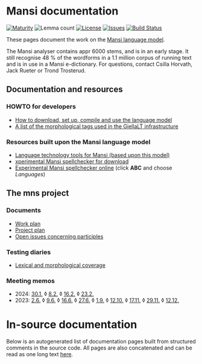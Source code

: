 # Mansi documentation

[![Maturity](https://img.shields.io/endpoint?url=https%3A%2F%2Fraw.githubusercontent.com%2Fgiellalt%2Flang-mns%2Fgh-pages%2Fmaturity.json)](https://giellalt.github.io/MaturityClassification.html)
![Lemma count](https://img.shields.io/endpoint?url=https%3A%2F%2Fraw.githubusercontent.com%2Fgiellalt%2Flang-mns%2Fgh-pages%2Flemmacount.json)
[![License](https://img.shields.io/github/license/giellalt/lang-mns)](https://github.com/giellalt/lang-mns/blob/main/LICENSE)
[![Issues](https://img.shields.io/github/issues/giellalt/lang-mns)](https://github.com/giellalt/lang-mns/issues)
[![Build Status](https://divvun-tc.giellalt.org/api/github/v1/repository/giellalt/lang-mns/main/badge.svg)](https://github.com/giellalt/lang-mns/actions)

These pages document the work on the [Mansi language model](https://github.com/giellalt/lang-mns).

The Mansi analyser contains appr 6000 stems, and is in an early stage. It
still recognise 48 % of the wordforms in a 1.1 million corpus of
running text and is in use in a Mansi e-dictionary.  For questions,
contact Csilla Horvath, Jack Rueter or Trond Trosterud.



## Documentation and resources

### HOWTO for developers

- [How to download, set up, compile and use the language model](/tools/docu-sme-manual.html)
- [A list of the morphological tags used in the GiellaLT infrastructure](/lang/common/MorphologicalTags.html)

### Resources built upon the Mansi language model

- [Language technology tools for Mansi (based upon this model)](https://giellatekno.uit.no/cgi/index.mns.eng.html)
- [xperimental Mansi spellchecker for download](https://divvun.org/proofing/proofing.html)
- [Experimental Mansi spellchecker online](https://divvun.org/proofing/online-speller.html) (click **ABC** and choose *Languages*)


## The mns project 

### Documents
- [Work plan](workplan.md)
- [Project plan](projectplan.md)
- [Open issues concerning participles](participles.md)

### Testing diaries

- [Lexical and morphological coverage](test-diary.md)

### Meeting memos

- 2024: [30.1.](meetings/240130.md)
 ◊  [8.2.](meetings/240208.md) 
 ◊  [16.2.](meetings/240216.md) 
 ◊  [23.2.](meetings/240216.md) 
- 2023: [2.6.](meetings/230602.md)
 ◊  [9.6.](meetings/230609.md) 
 ◊  [16.6.](meetings/230616.md) 
 ◊  [27.6.](meetings/230627.md)
 ◊  [1.9.](meetings/230901.md)
 ◊  [12.10.](meetings/231012.md)
 ◊  [17.11.](meetings/231117.md)
 ◊  [29.11.](meetings/231129.md)
 ◊  [12.12.](meetings/231212.md)

# In-source documentation

Below is an autogenerated list of documentation pages built from structured comments in the source code. All pages are also concatenated and can be read as one long text [here](mns.md).
